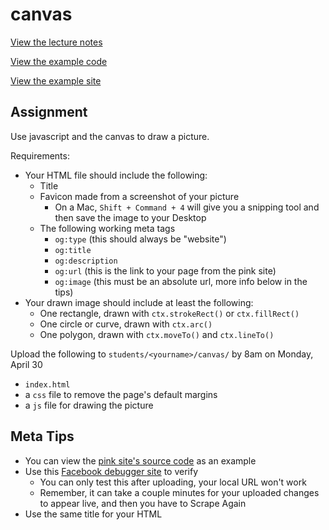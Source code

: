 # canvas

[View the lecture notes](/lectures/week4)

[View the example code](/homework/canvas/example)

[View the example site](https://mpaulweeks.github.io/cfc2018/homework/canvas/example)

## Assignment

Use javascript and the canvas to draw a picture.

Requirements:
- Your HTML file should include the following:
  - Title
  - Favicon made from a screenshot of your picture
    - On a Mac, `Shift + Command + 4` will give you a snipping tool and then save the image to your Desktop
  - The following working meta tags
    - `og:type` (this should always be "website")
    - `og:title`
    - `og:description`
    - `og:url` (this is the link to your page from the pink site)
    - `og:image` (this must be an absolute url, more info below in the tips)
- Your drawn image should include at least the following:
  - One rectangle, drawn with `ctx.strokeRect()` or `ctx.fillRect()`
  - One circle or curve, drawn with `ctx.arc()`
  - One polygon, drawn with `ctx.moveTo()` and `ctx.lineTo()`

Upload the following to `students/<yourname>/canvas/` by 8am on Monday, April 30
- `index.html`
- a `css` file to remove the page's default margins
- a `js` file for drawing the picture

## Meta Tips
- You can view the [pink site's source code](https://github.com/mpaulweeks/cfc2018/blob/master/index.html) as an example
- Use this [Facebook debugger site](https://developers.facebook.com/tools/debug/sharing) to verify
  - You can only test this after uploading, your local URL won't work
  - Remember, it can take a couple minutes for your uploaded changes to appear live, and then you have to Scrape Again
- Use the same title for your HTML <title> and the meta title
- Use the same image for your favicon and the meta preview
  - The meta preview must be at least 200x200 pixels
  - Don't know what the image's absolute URL should be? Images you upload should have a url like this:
    - `https://mpaulweeks.github.io/cfc2018/students/<yourname>/canvas/<yourimage>.png`
      - Of course, remove and replace the `<bracketed words>`
- Image urls have to be absolute, ie with the "http://" beginning

## Canvas Tips
- Guide on how to use [canvas](canvas.md)
- Strings, like colors and hex codes, needs quotes around them like `"this"`, but variable names like `canvas` and numbers don't need quotes
- Want to go the extra mile? Try experimenting with gradients:
  - [Linear Gradients](https://developer.mozilla.org/en-US/docs/Web/API/CanvasRenderingContext2D/createLinearGradient)
  - [Radial Gradients](https://developer.mozilla.org/en-US/docs/Web/API/CanvasRenderingContext2D/createRadialGradient)
- Totally stuck? Try inspecting the page and checking the Console for errors:
![](console.png)
